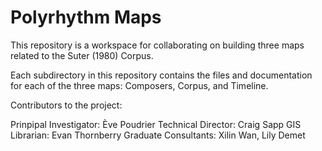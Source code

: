 # Polyrhythm Maps

This repository is a workspace for collaborating on building three maps related to the Suter (1980) Corpus.

Each subdirectory in this repository contains the files and documentation for each of the three maps: Composers, Corpus, and Timeline.

Contributors to the project:

Prinpipal Investigator: Ève Poudrier
Technical Director: Craig Sapp
GIS Librarian: Evan Thornberry
Graduate Consultants: Xilin Wan, Lily Demet

